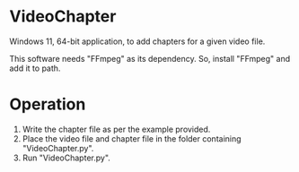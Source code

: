 # VideoChapter
Windows 11, 64-bit application, to add chapters for a given video file.

This software needs "FFmpeg" as its dependency. So, install "FFmpeg" and add it to path.

Operation
=========
1. Write the chapter file as per the example provided.
2. Place the video file and chapter file in the folder containing "VideoChapter.py".
3. Run "VideoChapter.py".
